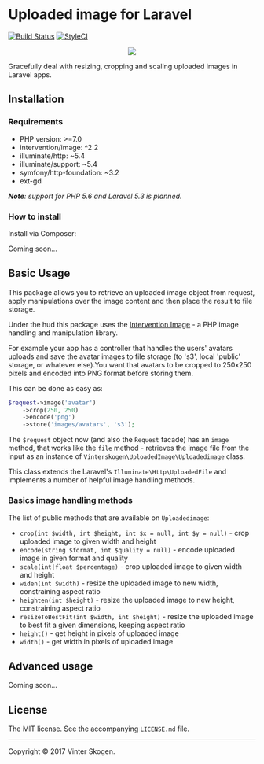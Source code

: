 # Uploaded image for Laravel

[![Build Status](https://travis-ci.org/vinterskogen/laravel-uploaded-image.svg?branch=master)](https://travis-ci.org/vinterskogen/laravel-uploaded-image) [![StyleCI](https://styleci.io/repos/103072768/shield?branch=master)](https://styleci.io/repos/103072768)

<p align="center"><a href="https://github.com/vinterskogen/laravel-uploaded-image" target="_blank"><img src="https://user-images.githubusercontent.com/8015372/30256350-b7045fda-96b2-11e7-989e-1b509beccd4c.png"></a></p>

Gracefully deal with resizing, cropping and scaling uploaded images in Laravel
apps.

## Installation

### Requirements

- PHP version: >=7.0
- intervention/image: ^2.2
- illuminate/http: ~5.4
- illuminate/support: ~5.4
- symfony/http-foundation: ~3.2
- ext-gd

***Note**: support for PHP 5.6 and Laravel 5.3 is planned.*

### How to install

Install via Composer:

Coming soon...

## Basic Usage

This package allows you to retrieve an uploaded image object from request, apply
manipulations over the image content and then place the result to file storage.

Under the hud this package uses the [Intervention Image](http://image.intervention.io/) -
a PHP image handling and manipulation library.

For example your app has a controller that handles the users' avatars uploads 
and save the avatar images to file storage (to 's3', local 'public' storage,
or whatever else).You want that avatars to be cropped to 250x250 pixels and
encoded into PNG format before storing them.

This can be done as easy as:

```php
$request->image('avatar')
	->crop(250, 250)
	->encode('png')
	->store('images/avatars', 's3');
```

The `$request` object now (and also the `Request` facade) has an `image` method,
that works like the `file` method - retrieves the image file from the input 
as an instance of `Vinterskogen\UploadedImage\Uploadedimage` class. 

This class extends the Laravel's `Illuminate\Http\UploadedFile` and implements
a number of helpful image handling methods.

### Basics image handling methods

The list of public methods that are available on `Uploadedimage`:

- `crop(int $width, int $height, int $x = null, int $y = null)` - crop uploaded
  image to given width and height
- `encode(string $format, int $quality = null)` - encode uploaded image in given
format and quality
- `scale(int|float $percentage)` - crop uploaded image to given width and
  height
- `widen(int $width)` - resize the uploaded image to new width, constraining
   aspect ratio
- `heighten(int $height)` - resize the uploaded image to new height,
  constraining aspect ratio
- `resizeToBestFit(int $width, int $height)` - resize the uploaded image to best
  fit a given dimensions, keeping aspect ratio
- `height()` - get height in pixels of uploaded image
- `width()` - get width in pixels of uploaded image

## Advanced usage

Coming soon...

## License

The MIT license. See the accompanying `LICENSE.md` file.

--------------------------------------------------------------------------------

Copyright © 2017 Vinter Skogen.

